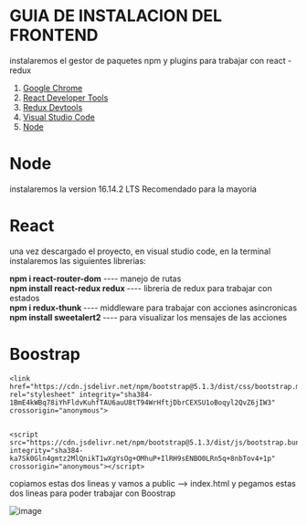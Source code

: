 # GUIA DE INSTALACION DEL FRONTEND

instalaremos el gestor de paquetes npm y plugins para trabajar con react - redux
<ol>
    <li><a href="https://www.google.com/chrome/">Google Chrome</a></li>
    <li><a href="https://chrome.google.com/webstore/detail/react-developer-tools/fmkadmapgofadopljbjfkapdkoienihi?hl=es&authuser=1">React Developer Tools</a></li>
    <li><a href="https://chrome.google.com/webstore/detail/redux-devtools/lmhkpmbekcpmknklioeibfkpmmfibljd?hl=es">Redux Devtools</a></li>
    <li><a href="https://code.visualstudio.com/">Visual Studio Code</a></li>
    <li><a href="https://nodejs.org/es/">Node</a></li>
</ol>

# Node 

instalaremos la version 16.14.2 LTS Recomendado para la mayoria

# React

una vez descargado el proyecto, en visual studio code, en la terminal instalaremos las siguientes librerias:


<b>npm i react-router-dom</b>                     ----             manejo de rutas  <br/>
<b>npm install react-redux redux  </b>            ----              libreria de redux para trabajar con estados<br/>
<b>npm i redux-thunk </b>                         ----              middleware para trabajar  con acciones asincronicas <br/>
<b>npm install sweetalert2 </b>                   ----              para visualizar los mensajes de las acciones<br/>

# Boostrap
``` 
<link href="https://cdn.jsdelivr.net/npm/bootstrap@5.1.3/dist/css/bootstrap.min.css" rel="stylesheet" integrity="sha384-1BmE4kWBq78iYhFldvKuhfTAU6auU8tT94WrHftjDbrCEXSU1oBoqyl2QvZ6jIW3" crossorigin="anonymous"> 
 

<script src="https://cdn.jsdelivr.net/npm/bootstrap@5.1.3/dist/js/bootstrap.bundle.min.js" integrity="sha384-ka7Sk0Gln4gmtz2MlQnikT1wXgYsOg+OMhuP+IlRH9sENBO0LRn5q+8nbTov4+1p" crossorigin="anonymous"></script>
```

copiamos estas dos lineas y vamos a public --> index.html y pegamos estas dos lineas para poder trabajar con Boostrap 


![image](https://user-images.githubusercontent.com/73712509/162595142-04404dbc-96e6-477e-b1bb-4b0b70965354.png)



        
 
